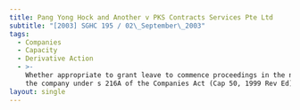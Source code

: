 ```yaml
---
title: Pang Yong Hock and Another v PKS Contracts Services Pte Ltd
subtitle: "[2003] SGHC 195 / 02\_September\_2003"
tags:
  - Companies
  - Capacity
  - Derivative Action
  - >-
    Whether appropriate to grant leave to commence proceedings in the name of
    the company under s 216A of the Companies Act (Cap 50, 1999 Rev Ed).
layout: single
---
```


